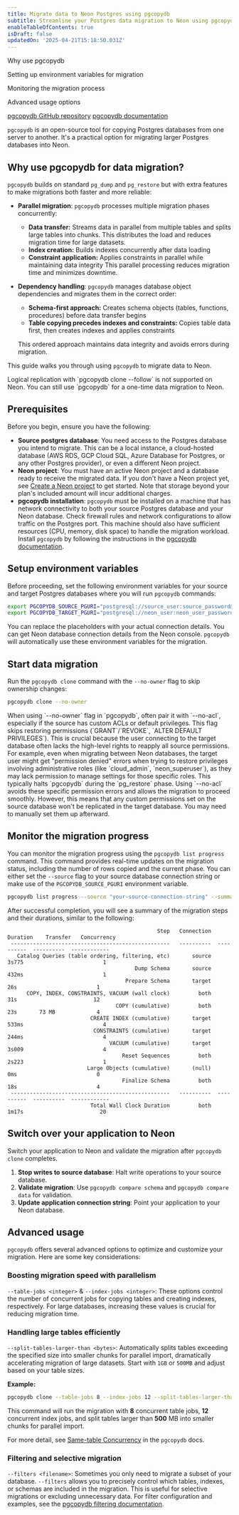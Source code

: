 ```yaml
---
title: Migrate data to Neon Postgres using pgcopydb
subtitle: Streamline your Postgres data migration to Neon using pgcopydb
enableTableOfContents: true
isDraft: false
updatedOn: '2025-04-21T15:18:50.031Z'
---
```


<InfoBlock>
<DocsList title="What you will learn">
  <p>Why use pgcopydb</p>
  <p>Setting up environment variables for migration</p>
  <p>Monitoring the migration process</p>
  <p>Advanced usage options</p>
</DocsList>

<DocsList title="Repo" theme="repo">
  <a href="https://github.com/dimitri/pgcopydb">pgcopydb GitHub repository</a>
</DocsList>

<DocsList title="Related docs" theme="docs">
  <a href="https://pgcopydb.readthedocs.io/">pgcopydb documentation</a>
</DocsList>

</InfoBlock>

`pgcopydb` is an open-source tool for copying Postgres databases from one server to another. It's a practical option for migrating larger Postgres databases into Neon.

## Why use pgcopydb for data migration?

`pgcopydb` builds on standard `pg_dump` and `pg_restore` but with extra features to make migrations both faster and more reliable:

- **Parallel migration**: `pgcopydb` processes multiple migration phases concurrently:

  - **Data transfer:** Streams data in parallel from multiple tables and splits large tables into chunks. This distributes the load and reduces migration time for large datasets.
  - **Index creation:** Builds indexes concurrently after data loading
  - **Constraint application:** Applies constraints in parallel while maintaining data integrity
    This parallel processing reduces migration time and minimizes downtime.

- **Dependency handling**: `pgcopydb` manages database object dependencies and migrates them in the correct order:

  - **Schema-first approach:** Creates schema objects (tables, functions, procedures) before data transfer begins
  - **Table copying precedes indexes and constraints:** Copies table data first, then creates indexes and applies constraints

  This ordered approach maintains data integrity and avoids errors during migration.

This guide walks you through using `pgcopydb` to migrate data to Neon.

<Admonition type="note">
Logical replication with `pgcopydb clone --follow` is not supported on Neon. You can still use `pgcopydb` for a one-time data migration to Neon.
</Admonition>

## Prerequisites

Before you begin, ensure you have the following:

- **Source postgres database**: You need access to the Postgres database you intend to migrate. This can be a local instance, a cloud-hosted database (AWS RDS, GCP Cloud SQL, Azure Database for Postgres, or any other Postgres provider), or even a different Neon project.
- **Neon project**: You must have an active Neon project and a database ready to receive the migrated data. If you don't have a Neon project yet, see [Create a Neon project](/docs/manage/projects#create-a-project) to get started. Note that storage beyond your plan's included amount will incur additional charges.
- **pgcopydb installation**: `pgcopydb` must be installed on a machine that has network connectivity to both your source Postgres database and your Neon database. Check firewall rules and network configurations to allow traffic on the Postgres port. This machine should also have sufficient resources (CPU, memory, disk space) to handle the migration workload. Install `pgcopydb` by following the instructions in the [pgcopydb documentation](https://pgcopydb.readthedocs.io/en/latest/install.html).

<Steps>

## Setup environment variables

Before proceeding, set the following environment variables for your source and target Postgres databases where you will run `pgcopydb` commands:

```bash
export PGCOPYDB_SOURCE_PGURI="postgresql://source_user:source_password@source_host:source_port/source_db"
export PGCOPYDB_TARGET_PGURI="postgresql://neon_user:neon_user_password@xxxx.neon.tech/neondb?sslmode=require"
```

You can replace the placeholders with your actual connection details. You can get Neon database connection details from the Neon console. `pgcopydb` will automatically use these environment variables for the migration.

## Start data migration

Run the `pgcopydb clone` command with the `--no-owner` flag to skip ownership changes:

```bash
pgcopydb clone --no-owner
```

<Admonition type="tip">
When using `--no-owner` flag in `pgcopydb`, often pair it with `--no-acl`, especially if the source has custom ACLs or default privileges. This flag skips restoring permissions (`GRANT`/`REVOKE`, `ALTER DEFAULT PRIVILEGES`). This is crucial because the user connecting to the target database often lacks the high-level rights to reapply all source permissions. For example, even when migrating between Neon databases, the target user might get "permission denied" errors when trying to restore privileges involving administrative roles (like `cloud_admin`, `neon_superuser`), as they may lack permission to manage settings for those specific roles. This typically halts `pgcopydb` during the `pg_restore` phase. Using `--no-acl` avoids these specific permission errors and allows the migration to proceed smoothly. However, this means that any custom permissions set on the source database won't be replicated in the target database. You may need to manually set them up afterward.
</Admonition>

## Monitor the migration progress

You can monitor the migration progress using the `pgcopydb list progress` command. This command provides real-time updates on the migration status, including the number of rows copied and the current phase. You can either set the `--source` flag to your source database connection string or make use of the `PGCOPYDB_SOURCE_PGURI` environment variable.

```bash
pgcopydb list progress --source "your-source-connection-string" --summary
```

After successful completion, you will see a summary of the migration steps and their durations, similar to the following:

```text
                                               Step   Connection    Duration    Transfer   Concurrency
 --------------------------------------------------   ----------  ----------  ----------  ------------
   Catalog Queries (table ordering, filtering, etc)       source       3s775                         1
                                        Dump Schema       source       432ms                         1
                                     Prepare Schema       target         26s                         1
      COPY, INDEX, CONSTRAINTS, VACUUM (wall clock)         both         31s                        12
                                  COPY (cumulative)         both         23s       73 MB             4
                          CREATE INDEX (cumulative)       target       533ms                         4
                           CONSTRAINTS (cumulative)       target       244ms                         4
                                VACUUM (cumulative)       target       3s009                         4
                                    Reset Sequences         both       2s223                         1
                         Large Objects (cumulative)       (null)         0ms                         0
                                    Finalize Schema         both         18s                         4
 --------------------------------------------------   ----------  ----------  ----------  ------------
                          Total Wall Clock Duration         both       1m17s                        20
```

## Switch over your application to Neon

Switch your application to Neon and validate the migration after `pgcopydb clone` completes.

1.  **Stop writes to source database**: Halt write operations to your source database.
2.  **Validate migration**: Use `pgcopydb compare schema` and `pgcopydb compare data` for validation.
3.  **Update application connection string**: Point your application to your Neon database.

</Steps>

## Advanced usage

`pgcopydb` offers several advanced options to optimize and customize your migration. Here are some key considerations:

### Boosting migration speed with parallelism

`--table-jobs <integer>` & `--index-jobs <integer>`: These options control the number of concurrent jobs for copying tables and creating indexes, respectively. For large databases, increasing these values is crucial for reducing migration time.

### Handling large tables efficiently

`--split-tables-larger-than <bytes>`: Automatically splits tables exceeding the specified size into smaller chunks for parallel import, dramatically accelerating migration of large datasets. Start with `1GB` or `500MB` and adjust based on your table sizes.

**Example:**

```bash
pgcopydb clone --table-jobs 8 --index-jobs 12 --split-tables-larger-than 500MB
```

This command will run the migration with **8** concurrent table jobs, **12** concurrent index jobs, and split tables larger than **500** MB into smaller chunks for parallel import.

For more detail, see [Same-table Concurrency](https://pgcopydb.readthedocs.io/en/latest/concurrency.html#same-table-concurrency) in the `pgcopydb` docs.

### Filtering and selective migration

`--filters <filename>`: Sometimes you only need to migrate a subset of your database. `--filters` allows you to precisely control which tables, indexes, or schemas are included in the migration. This is useful for selective migrations or excluding unnecessary data. For filter configuration and examples, see the [pgcopydb filtering documentation](https://pgcopydb.readthedocs.io/en/latest/ref/pgcopydb_config.html#filtering).

<NeedHelp/>

